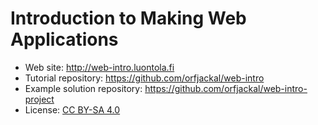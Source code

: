 # Introduction to Making Web Applications

* Web site: http://web-intro.luontola.fi
* Tutorial repository: https://github.com/orfjackal/web-intro
* Example solution repository: https://github.com/orfjackal/web-intro-project
* License: [CC BY-SA 4.0](http://creativecommons.org/licenses/by-sa/4.0/)
